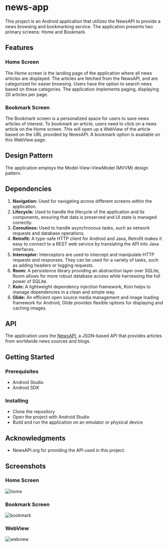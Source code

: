 # news-app

This project is an Android application that utilizes the NewsAPI to provide a news browsing and bookmarking service. The application presents two primary screens: Home and Bookmark.

## Features
### Home Screen
The Home screen is the landing page of the application where all news articles are displayed. The articles are fetched from the NewsAPI, and are categorized for easier browsing. Users have the option to search news based on these categories. The application implements paging, displaying 20 articles per page.

### Bookmark Screen
The Bookmark screen is a personalized space for users to save news articles of interest. To bookmark an article, users need to click on a news article on the Home screen. This will open up a WebView of the article based on the URL provided by NewsAPI. A bookmark option is available on this WebView page.

## Design Pattern
The application employs the Model-View-ViewModel (MVVM) design pattern.

## Dependencies
1. **Navigation:** Used for navigating across different screens within the application.
2. **Lifecycle:** Used to handle the lifecycle of the application and its components, ensuring that data is preserved and UI state is managed correctly.
3. **Coroutines:** Used to handle asynchronous tasks, such as network requests and database operations.
4. **Retrofit:** A type-safe HTTP client for Android and Java, Retrofit makes it easy to connect to a REST web service by translating the API into Java interfaces.
5. **Interceptor:** Interceptors are used to intercept and manipulate HTTP requests and responses. They can be used for a variety of tasks, such as adding headers or logging requests.
6. **Room:** A persistence library providing an abstraction layer over SQLite, Room allows for more robust database access while harnessing the full power of SQLite.
7. **Koin:** A lightweight dependency injection framework, Koin helps to manage dependencies in a clean and simple way.
8. **Glide:** An efficient open source media management and image loading framework for Android, Glide provides flexible options for displaying and caching images.

## API
The application uses the [NewsAPI](https://newsapi.org/), a JSON-based API that provides articles from worldwide news sources and blogs.

## Getting Started

### Prerequisites
* Android Studio
* Android SDK

### Installing
* Clone the repository
* Open the project with Android Studio
* Build and run the application on an emulator or physical device

## Acknowledgments
* NewsAPI.org for providing the API used in this project.

## Screenshots

### Home Screen
![home](https://github.com/adammilando/news-app/assets/79127421/997f6f62-71e2-4593-9d0e-f82e3ea05791)

### Bookmark Screen
![bookmark](https://github.com/adammilando/news-app/assets/79127421/470a1a4e-3dc7-4d77-a0b4-72852908d4ff)

### WebView
![webview](https://github.com/adammilando/news-app/assets/79127421/9662941e-1fdb-44cf-a980-97313823c2d6)
